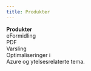 ```yaml
---
title: Produkter
---
```


**Produkter**  
eFormidling  
PDF  
Varsling  
Optimaliseringer i  
Azure og ytelsesrelaterte tema.
